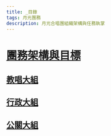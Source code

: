 ```yaml
---
title: _目錄
tags: 月光團務
description: 月光合唱團組織架構與任務執掌
---
```

<style>
.highlight {color:red}
.elegant {color:blue}
</style>


# [團務架構與目標](https://hackmd.io/@peterju/H1SV6O64P)

## [教唱大組](https://hackmd.io/@peterju/rJK1EFpYw)

## [行政大組](https://hackmd.io/@peterju/HJ9yHYaYP)

## [公關大組](https://hackmd.io/@peterju/S1fMHtpYv)